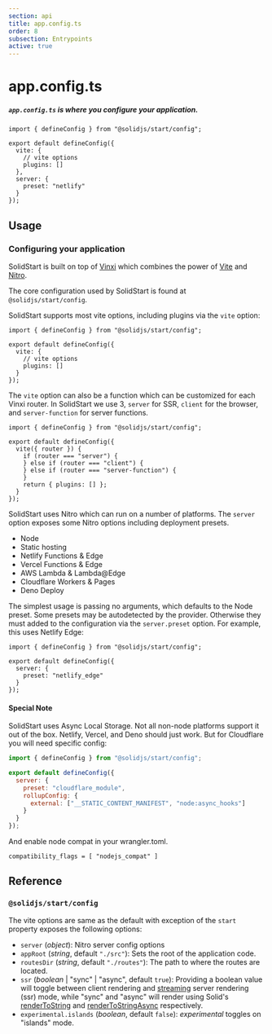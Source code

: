 ```yaml
---
section: api
title: app.config.ts
order: 8
subsection: Entrypoints
active: true
---
```


# app.config.ts

##### `app.config.ts` is where you configure your application.

<div class="text-lg">

```tsx
import { defineConfig } from "@solidjs/start/config";

export default defineConfig({
  vite: {
    // vite options
    plugins: []
  },
  server: {
    preset: "netlify"
  }
});
```

</div>

<table-of-contents></table-of-contents>

## Usage

### Configuring your application

SolidStart is built on top of [Vinxi](https://vinxi.vercel.app/) which combines the power of [Vite](https://vitejs.dev) and [Nitro](https://nitro.unjs.io).

The core configuration used by SolidStart is found at `@solidjs/start/config`.

SolidStart supports most vite options, including plugins via the `vite` option:

```tsx
import { defineConfig } from "@solidjs/start/config";

export default defineConfig({
  vite: {
    // vite options
    plugins: []
  }
});
```

The `vite` option can also be a function which can be customized for each Vinxi router. In SolidStart we use 3, `server` for SSR, `client` for the browser, and `server-function` for server functions.

```tsx
import { defineConfig } from "@solidjs/start/config";

export default defineConfig({
  vite({ router }) {
    if (router === "server") {
    } else if (router === "client") {
    } else if (router === "server-function") {
    }
    return { plugins: [] };
  }
});
```

SolidStart uses Nitro which can run on a number of platforms. The `server` option exposes some Nitro options including deployment presets.

- Node
- Static hosting
- Netlify Functions & Edge
- Vercel Functions & Edge
- AWS Lambda & Lambda@Edge
- Cloudflare Workers & Pages
- Deno Deploy

The simplest usage is passing no arguments, which defaults to the Node preset. Some presets may be autodetected by the provider. Otherwise they must added to the configuration via the `server.preset` option. For example, this uses Netlify Edge:

```tsx
import { defineConfig } from "@solidjs/start/config";

export default defineConfig({
  server: {
    preset: "netlify_edge"
  }
});
```

#### Special Note

SolidStart uses Async Local Storage. Not all non-node platforms support it out of the box. Netlify, Vercel, and Deno should just work. But for Cloudflare you will need specific config:

```js
import { defineConfig } from "@solidjs/start/config";

export default defineConfig({
  server: {
    preset: "cloudflare_module",
    rollupConfig: {
      external: ["__STATIC_CONTENT_MANIFEST", "node:async_hooks"]
    }
  }
});
```

And enable node compat in your wrangler.toml.

```
compatibility_flags = [ "nodejs_compat" ]
```

## Reference

### `@solidjs/start/config`

The vite options are same as the default with exception of the `start` property exposes the following options:

- `server` (_object_): Nitro server config options
- `appRoot` (_string_, default `"./src"`): Sets the root of the application code.
- `routesDir` (_string_, default `"./routes"`): The path to where the routes are located.
- `ssr` (_boolean_ | "sync" | "async", default `true`): Providing a boolean value will toggle between client rendering and [streaming](https://docs.solidjs.com/references/concepts/ssr/streaming) server rendering (ssr) mode, while "sync" and "async" will render using Solid's [renderToString](https://docs.solidjs.com/references/concepts/ssr/simple-client-fetching-ssr) and [renderToStringAsync](https://docs.solidjs.com/references/concepts/ssr/async-ssr) respectively.
- `experimental.islands` (_boolean_, default `false`): _experimental_ toggles on "islands" mode.
